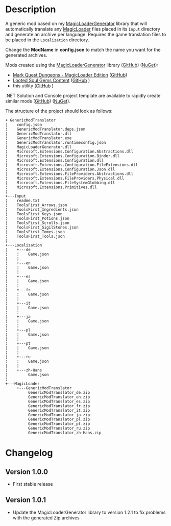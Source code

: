 # Description

A generic mod based on my [MagicLoaderGenerator](https://github.com/North-Edge/MagicLoaderGenerator) library that will automatically translate any [MagicLoader](https://www.nexusmods.com/oblivionremastered/mods/1966?tab=description) files placed in its `Input` directory and generate an archive per language. Requires the game translation files to be placed in the `Localization` directory.

Change the **ModName** in **config.json** to match the name you want for the generated archives.

Mods created using the [MagicLoaderGenerator](https://github.com/North-Edge/MagicLoaderGenerator) library ([GitHub](https://github.com/North-Edge/MagicLoaderGenerator)) ([NuGet](https://www.nuget.org/packages/NorthEdge.MagicLoaderGenerator/)):

- [Mark Quest Dungeons - MagicLoader Edition](https://www.nexusmods.com/oblivionremastered/mods/3637) ([GitHub](https://github.com/Xebeth/MarkQuestDungeonsML))
- [Looted Soul Gems Content](https://www.nexusmods.com/oblivionremastered/mods/3831) ([GitHub](https://github.com/Xebeth/SoulGemsContentML) )
- this utility ([GitHub](https://github.com/Xebeth/GenericModTranslatorML) )


.NET Solution and Console project template are available to rapidly create similar mods ([GitHub](https://github.com/North-Edge/MagicLoaderGeneratorTemplates)) ([NuGet](https://www.nuget.org/packages/NorthEdge.MagicLoaderGenerator.Templates/)).

The structure of the project should look as follows:
```
+ GenericModTranslator
¦    config.json
¦    GenericModTranslator.deps.json
¦    GenericModTranslator.dll
¦    GenericModTranslator.exe
¦    GenericModTranslator.runtimeconfig.json
¦    MagicLoaderGenerator.dll
¦    Microsoft.Extensions.Configuration.Abstractions.dll
¦    Microsoft.Extensions.Configuration.Binder.dll
¦    Microsoft.Extensions.Configuration.dll
¦    Microsoft.Extensions.Configuration.FileExtensions.dll
¦    Microsoft.Extensions.Configuration.Json.dll
¦    Microsoft.Extensions.FileProviders.Abstractions.dll
¦    Microsoft.Extensions.FileProviders.Physical.dll
¦    Microsoft.Extensions.FileSystemGlobbing.dll
¦    Microsoft.Extensions.Primitives.dll
¦     
+---Input
¦    readme.txt
¦    ToolsFirst_Arrows.json
¦    ToolsFirst_Ingredients.json
¦    ToolsFirst_Keys.json
¦    ToolsFirst_Potions.json
¦    ToolsFirst_Scrolls.json
¦    ToolsFirst_SigilStones.json
¦    ToolsFirst_Tomes.json
¦    ToolsFirst_Tools.json
¦       
+---Localization
¦    +---de
¦    ¦    Game.json
¦    ¦       
¦    +---en
¦    ¦    Game.json
¦    ¦       
¦    +---es
¦    ¦    Game.json
¦    ¦       
¦    +---fr
¦    ¦    Game.json
¦    ¦       
¦    +---it
¦    ¦    Game.json
¦    ¦       
¦    +---ja
¦    ¦    Game.json
¦    ¦       
¦    +---pl
¦    ¦    Game.json
¦    ¦       
¦    +---pt
¦    ¦    Game.json
¦    ¦       
¦    +---ru
¦    ¦    Game.json
¦    ¦       
¦    +---zh-Hans
¦         Game.json
¦
+---MagicLoader
     +---GenericModTranslator
          GenericModTranslator_de.zip
          GenericModTranslator_en.zip
          GenericModTranslator_es.zip
          GenericModTranslator_fr.zip
          GenericModTranslator_it.zip
          GenericModTranslator_ja.zip
          GenericModTranslator_pl.zip
          GenericModTranslator_pt.zip
          GenericModTranslator_ru.zip
          GenericModTranslator_zh-Hans.zip
```
# Changelog
## Version 1.0.0
- First stable release
## Version 1.0.1
- Update the MagicLoaderGenerator library to version 1.2.1 to fix problems with the generated Zip archives
